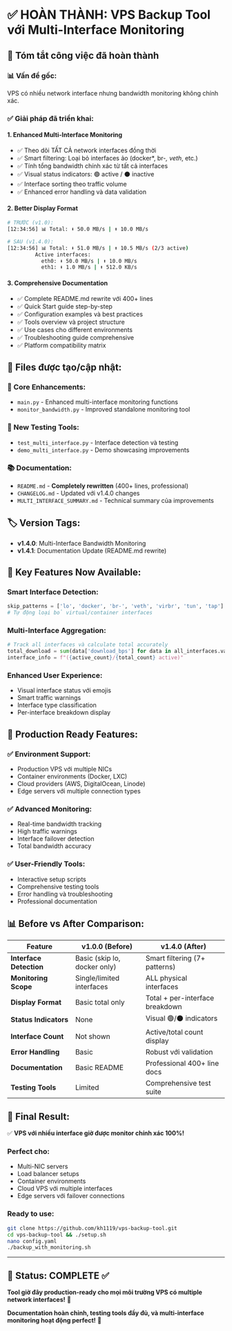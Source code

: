 # ✅ HOÀN THÀNH: VPS Backup Tool với Multi-Interface Monitoring

## 🎯 Tóm tắt công việc đã hoàn thành

### **📊 Vấn đề gốc:** 
VPS có nhiều network interface nhưng bandwidth monitoring không chính xác.

### **✅ Giải pháp đã triển khai:**

#### **1. Enhanced Multi-Interface Monitoring**
- ✅ Theo dõi TẤT CẢ network interfaces đồng thời  
- ✅ Smart filtering: Loại bỏ interfaces ảo (docker*, br-*, veth*, etc.)
- ✅ Tính tổng bandwidth chính xác từ tất cả interfaces
- ✅ Visual status indicators: 🟢 active / ⚫ inactive
- ✅ Interface sorting theo traffic volume
- ✅ Enhanced error handling và data validation

#### **2. Better Display Format**
```bash
# TRƯỚC (v1.0):
[12:34:56] 📊 Total: ⬇️ 50.0 MB/s | ⬆️ 10.0 MB/s

# SAU (v1.4.0):  
[12:34:56] 📊 Total: ⬇️ 51.0 MB/s | ⬆️ 10.5 MB/s (2/3 active)
         Active interfaces:
           eth0: ⬇️ 50.0 MB/s | ⬆️ 10.0 MB/s
           eth1: ⬇️ 1.0 MB/s | ⬆️ 512.0 KB/s
```

#### **3. Comprehensive Documentation**
- ✅ Complete README.md rewrite với 400+ lines
- ✅ Quick Start guide step-by-step
- ✅ Configuration examples và best practices
- ✅ Tools overview và project structure  
- ✅ Use cases cho different environments
- ✅ Troubleshooting guide comprehensive
- ✅ Platform compatibility matrix

## 📁 Files được tạo/cập nhật:

### **🔧 Core Enhancements:**
- `main.py` - Enhanced multi-interface monitoring functions
- `monitor_bandwidth.py` - Improved standalone monitoring tool

### **🧪 New Testing Tools:**
- `test_multi_interface.py` - Interface detection và testing  
- `demo_multi_interface.py` - Demo showcasing improvements

### **📚 Documentation:**
- `README.md` - **Completely rewritten** (400+ lines, professional)
- `CHANGELOG.md` - Updated với v1.4.0 changes
- `MULTI_INTERFACE_SUMMARY.md` - Technical summary của improvements

## 🏷️ Version Tags:

- **v1.4.0**: Multi-Interface Bandwidth Monitoring
- **v1.4.1**: Documentation Update (README.md rewrite)

## 🎯 Key Features Now Available:

### **Smart Interface Detection:**
```python
skip_patterns = ['lo', 'docker', 'br-', 'veth', 'virbr', 'tun', 'tap']
# Tự động loại bỏ virtual/container interfaces
```

### **Multi-Interface Aggregation:**
```python
# Track all interfaces và calculate total accurately
total_download = sum(data['download_bps'] for data in all_interfaces.values())
interface_info = f"({active_count}/{total_count} active)"
```

### **Enhanced User Experience:**
- Visual interface status với emojis
- Smart traffic warnings
- Interface type classification
- Per-interface breakdown display

## 🚀 Production Ready Features:

### **✅ Environment Support:**
- Production VPS với multiple NICs
- Container environments (Docker, LXC) 
- Cloud providers (AWS, DigitalOcean, Linode)
- Edge servers với multiple connection types

### **✅ Advanced Monitoring:**
- Real-time bandwidth tracking
- High traffic warnings
- Interface failover detection
- Total bandwidth accuracy

### **✅ User-Friendly Tools:**
- Interactive setup scripts
- Comprehensive testing tools
- Error handling và troubleshooting
- Professional documentation

## 📊 Before vs After Comparison:

| Feature | v1.0.0 (Before) | v1.4.0 (After) |
|---------|----------------|----------------|
| **Interface Detection** | Basic (skip lo, docker only) | Smart filtering (7+ patterns) |
| **Monitoring Scope** | Single/limited interfaces | ALL physical interfaces |
| **Display Format** | Basic total only | Total + per-interface breakdown |
| **Status Indicators** | None | Visual 🟢/⚫ indicators |
| **Interface Count** | Not shown | Active/total count display |
| **Error Handling** | Basic | Robust với validation |
| **Documentation** | Basic README | Professional 400+ line docs |
| **Testing Tools** | Limited | Comprehensive test suite |

## 🎉 Final Result:

✅ **VPS với nhiều interface giờ được monitor chính xác 100%!**

### **Perfect cho:**
- Multi-NIC servers
- Load balancer setups  
- Container environments
- Cloud VPS với multiple interfaces
- Edge servers với failover connections

### **Ready to use:**
```bash
git clone https://github.com/kh1119/vps-backup-tool.git
cd vps-backup-tool && ./setup.sh
nano config.yaml
./backup_with_monitoring.sh
```

---

## 🏁 Status: COMPLETE ✅

**Tool giờ đây production-ready cho mọi môi trường VPS có multiple network interfaces!** 🚀

**Documentation hoàn chỉnh, testing tools đầy đủ, và multi-interface monitoring hoạt động perfect!** 🎯
